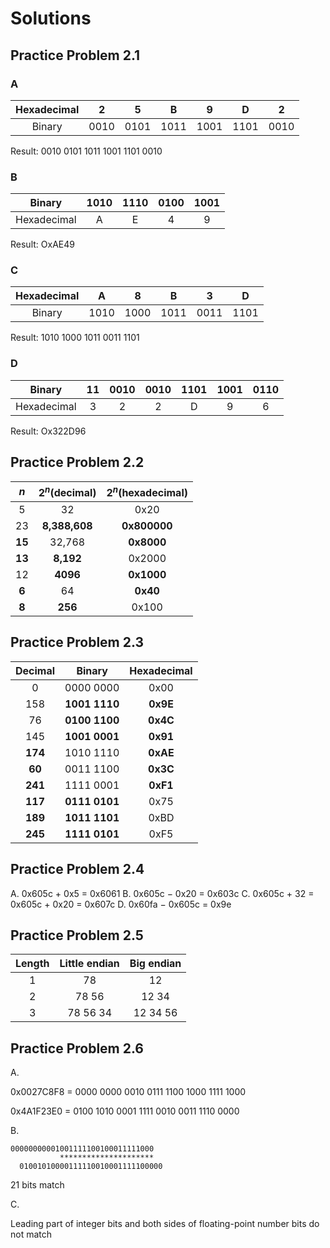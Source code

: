 # Solutions

## Practice Problem 2.1

### A

| Hexadecimal |   2   |   5   |   B   |   9   |   D   |   2   |
| :---------: | :---: | :---: | :---: | :---: | :---: | :---: |
|   Binary    | 0010  | 0101  | 1011  | 1001  | 1101  | 0010  |

Result: 0010 0101 1011 1001 1101 0010

### B

|   Binary    | 1010  | 1110  | 0100  | 1001  |
| :---------: | :---: | :---: | :---: | :---: |
| Hexadecimal |   A   |   E   |   4   |   9   |

Result: OxAE49

### C

| Hexadecimal |   A   |   8   |   B   |   3   |   D   |
| :---------: | :---: | :---: | :---: | :---: | :---: |
|   Binary    | 1010  | 1000  | 1011  | 0011  | 1101  |

Result: 1010 1000 1011 0011 1101

### D

|   Binary    |  11   | 0010  | 0010  | 1101  | 1001  | 0110  |
| :---------: | :---: | :---: | :---: | :---: | :---: | :---: |
| Hexadecimal |   3   |   2   |   2   |   D   |   9   |   6   |

Result: Ox322D96

## Practice Problem 2.2

|  $n$   | $2^n$(decimal) | $2^n$(hexadecimal) |
| :----: | :------------: | :----------------: |
|   5    |       32       |        0x20        |
|   23   | __8,388,608__  |    __0x800000__    |
| __15__ |     32,768     |     __0x8000__     |
| __13__ |   __8,192__    |       0x2000       |
|   12   |    __4096__    |     __0x1000__     |
| __6__  |       64       |      __0x40__      |
| __8__  |    __256__     |       0x100        |

## Practice Problem 2.3

| Decimal |    Binary     | Hexadecimal |
| :-----: | :-----------: | :---------: |
|    0    |   0000 0000   |    0x00     |
|   158   | __1001 1110__ |  __0x9E__   |
|   76    | __0100 1100__ |  __0x4C__   |
|   145   | __1001 0001__ |  __0x91__   |
| __174__ |   1010 1110   |  __0xAE__   |
| __60__  |   0011 1100   |  __0x3C__   |
| __241__ |   1111 0001   |  __0xF1__   |
| __117__ | __0111 0101__ |    0x75     |
| __189__ | __1011 1101__ |    0xBD     |
| __245__ | __1111 0101__ |    0xF5     |

## Practice Problem 2.4

A. 0x605c + 0x5 = 0x6061
B. 0x605c − 0x20 = 0x603c
C. 0x605c + 32 = 0x605c + 0x20 = 0x607c
D. 0x60fa − 0x605c = 0x9e

## Practice Problem 2.5

| Length | Little endian | Big endian |
| :----: | :-----------: | :--------: |
|   1    |      78       |     12     |
|   2    |     78 56     |   12 34    |
|   3    |   78 56 34    |  12 34 56  |

## Practice Problem 2.6

A.

0x0027C8F8 = 0000 0000 0010 0111 1100 1000 1111 1000

0x4A1F23E0 = 0100 1010 0001 1111 0010 0011 1110 0000

B.

```text
00000000001001111100100011111000
           *********************
  01001010000111110010001111100000
```

21 bits match

C.

Leading part of integer bits and both sides of floating-point number bits do not match
